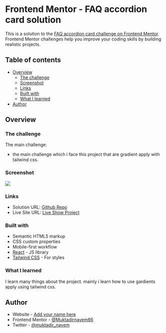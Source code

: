# Frontend Mentor - FAQ accordion card solution

This is a solution to the [FAQ accordion card challenge on Frontend Mentor](https://www.frontendmentor.io/challenges/faq-accordion-card-XlyjD0Oam). Frontend Mentor challenges help you improve your coding skills by building realistic projects. 

## Table of contents

- [Overview](#overview)
  - [The challenge](#the-challenge)
  - [Screenshot](#screenshot)
  - [Links](#links)
  - [Built with](#built-with)
  - [What I learned](#what-i-learned)
- [Author](#author)



## Overview

### The challenge

The main challenge:

- the main challenge which i face this project that are gradient apply with tailwind css.


### Screenshot

![](./screenshot.jpg)



### Links

- Solution URL: [Github Repo](https://your-solution-url.com)
- Live Site URL: [Live Show Project](https://your-live-site-url.com)



### Built with

- Semantic HTML5 markup
- CSS custom properties
- Mobile-first workflow
- [React](https://reactjs.org/) - JS library
- [Tailwind CSS](https://tailwindcss.com/) - For styles



### What I learned

I learn many things about the project. mainly i learn how to use gardients apply using tailwind css.



## Author

- Website - [Add your name here](https://www.your-site.com)
- Frontend Mentor - [@Muktadirnayem66](https://www.frontendmentor.io/profile/Muktadirnayem66)
- Twitter - [@muktadir_nayem](https://twitter.com/muktadir_nayem)


